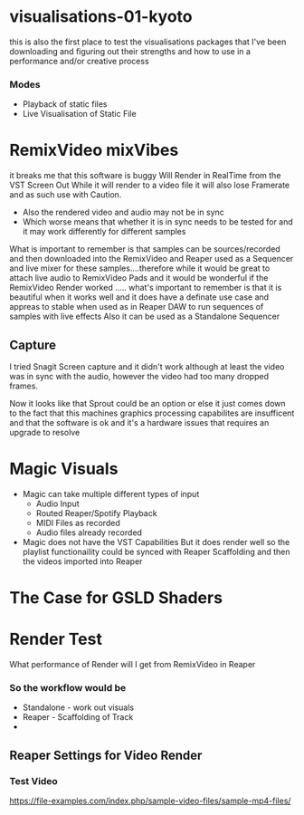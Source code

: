 # visualisations-01-kyoto
this is also the first place to test the visualisations packages that I've been downloading and figuring out their strengths and how to use in a performance and/or creative process


### Modes
* Playback of static files
* Live Visualisation of Static File



# RemixVideo mixVibes
it breaks me that this software is buggy
Will Render in RealTime from the VST Screen Out
While it will render to a video file it will also lose Framerate and as such use with Caution.
* Also the rendered video and audio may not be in sync
* Which worse means that whether it is in sync needs to be tested for and it may work differently for different samples

What is important to remember is that samples can be sources/recorded and then downloaded into the RemixVideo and Reaper used as a Sequencer and live mixer for these samples....therefore while it would be great to attach live audio to RemixVideo Pads and it would be wonderful if the RemixVideo Render worked ..... what's important to remember is that it is beautiful when it works well and it does have a definate use case and appreas to stable when used as in Reaper DAW to run sequences of samples with live effects
Also it can be used as a Standalone Sequencer

## Capture
I tried Snagit Screen capture and it didn't work although at least the video was in sync with the audio, however the video had too many dropped frames.

Now it looks like that Sprout could be an option or else it just comes down to the fact that this machines graphics processing capabilites are insufficent and that the software is ok and it's a hardware issues that requires an upgrade to resolve


# Magic Visuals
* Magic can take multiple different types of input
    - Audio Input
    - Routed Reaper/Spotify Playback
    - MIDI Files as recorded
    - Audio files already recorded
* Magic does not have the VST Capabilities
But it does render well so the playlist functionaility could be synced with Reaper Scaffolding and then the videos imported into Reaper




# The Case for GSLD Shaders



# Render Test
What performance of Render will I get from RemixVideo in Reaper
### So the workflow would be 
* Standalone - work out visuals
* Reaper - Scaffolding of Track
* 
## Reaper Settings for Video Render




### Test Video
https://file-examples.com/index.php/sample-video-files/sample-mp4-files/

 